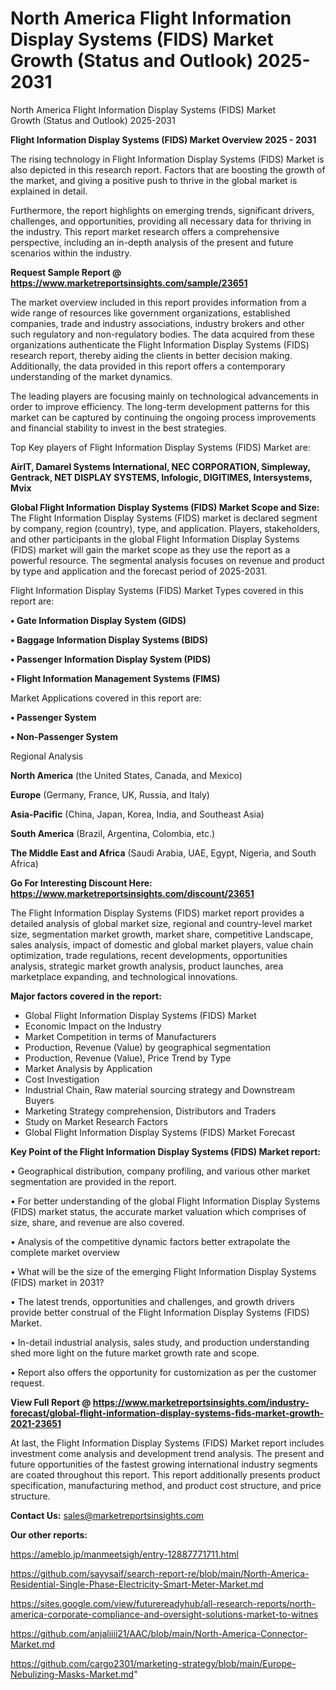 # North America Flight Information Display Systems (FIDS) Market Growth (Status and Outlook) 2025-2031
North America Flight Information Display Systems (FIDS) Market Growth (Status and Outlook) 2025-2031

<Strong> Flight Information Display Systems (FIDS) Market Overview 2025 - 2031</strong>

The rising technology in Flight Information Display Systems (FIDS) Market is also depicted in this research report. Factors that are boosting the growth of the market, and giving a positive push to thrive in the global market is explained in detail.

Furthermore, the report highlights on emerging trends, significant drivers, challenges, and opportunities, providing all necessary data for thriving in the industry. This report market research offers a comprehensive perspective, including an in-depth analysis of the present and future scenarios within the industry.

<strong>Request Sample Report @ <a href=https://www.marketreportsinsights.com/sample/23651>https://www.marketreportsinsights.com/sample/23651</a></strong>

The market overview included in this report provides information from a wide range of resources like government organizations, established companies, trade and industry associations, industry brokers and other such regulatory and non-regulatory bodies. The data acquired from these organizations authenticate the Flight Information Display Systems (FIDS) research report, thereby aiding the clients in better decision making. Additionally, the data provided in this report offers a contemporary understanding of the market dynamics.

The leading players are focusing mainly on technological advancements in order to improve efficiency. The long-term development patterns for this market can be captured by continuing the ongoing process improvements and financial stability to invest in the best strategies.

Top Key players of Flight Information Display Systems (FIDS) Market are:

<strong>AirIT, Damarel Systems International, NEC CORPORATION, Simpleway, Gentrack, NET DISPLAY SYSTEMS, Infologic, DIGITIMES, Intersystems, Mvix</strong>

<strong><b>Global Flight Information Display Systems (FIDS) Market Scope and Size:</b></strong>
The Flight Information Display Systems (FIDS) market is declared segment by company, region (country), type, and application. Players, stakeholders, and other participants in the global Flight Information Display Systems (FIDS) market will gain the market scope as they use the report as a powerful resource. The segmental analysis focuses on revenue and product by type and application and the forecast period of 2025-2031.

Flight Information Display Systems (FIDS) Market Types covered in this report are:

<strong>• Gate Information Display System (GIDS)

• Baggage Information Display Systems (BIDS)

• Passenger Information Display System (PIDS)

• Flight Information Management Systems (FIMS)</strong>

Market Applications covered in this report are:

<strong>• Passenger System

• Non-Passenger System</strong> 

Regional Analysis

<strong>North America</strong> (the United States, Canada, and Mexico)

<strong>Europe</strong> (Germany, France, UK, Russia, and Italy)

<strong>Asia-Pacific</strong> (China, Japan, Korea, India, and Southeast Asia)

<strong>South America</strong> (Brazil, Argentina, Colombia, etc.)

<strong>The Middle East and Africa</strong> (Saudi Arabia, UAE, Egypt, Nigeria, and South Africa)

<strong>Go For Interesting Discount Here: <a href=https://www.marketreportsinsights.com/discount/23651>https://www.marketreportsinsights.com/discount/23651</a></strong>

The Flight Information Display Systems (FIDS) market report provides a detailed analysis of global market size, regional and country-level market size, segmentation market growth, market share, competitive Landscape, sales analysis, impact of domestic and global market players, value chain optimization, trade regulations, recent developments, opportunities analysis, strategic market growth analysis, product launches, area marketplace expanding, and technological innovations.

<strong><b>Major factors covered in the report:</b></strong>
<ul>
  <li>Global Flight Information Display Systems (FIDS) Market </li>
  <li>Economic Impact on the Industry</li>
  <li>Market Competition in terms of Manufacturers</li>
  <li>Production, Revenue (Value) by geographical segmentation</li>
  <li>Production, Revenue (Value), Price Trend by Type</li>
  <li>Market Analysis by Application</li>
  <li>Cost Investigation</li>
  <li>Industrial Chain, Raw material sourcing strategy and Downstream Buyers</li>
  <li>Marketing Strategy comprehension, Distributors and Traders</li>
  <li>Study on Market Research Factors</li>
  <li>Global Flight Information Display Systems (FIDS) Market Forecast</li>
</ul>

<strong><b>Key Point of the Flight Information Display Systems (FIDS) Market report:</b></strong>

• Geographical distribution, company profiling, and various other market segmentation are provided in the report.

• For better understanding of the global Flight Information Display Systems (FIDS) market status, the accurate market valuation which comprises of size, share, and revenue are also covered.

• Analysis of the competitive dynamic factors better extrapolate the complete market overview

• What will be the size of the emerging Flight Information Display Systems (FIDS) market in 2031?

• The latest trends, opportunities and challenges, and growth drivers provide better construal of the Flight Information Display Systems (FIDS) Market.

• In-detail industrial analysis, sales study, and production understanding shed more light on the future market growth rate and scope.

• Report also offers the opportunity for customization as per the customer request.

<strong><b>View Full Report @ <a href=https://www.marketreportsinsights.com/industry-forecast/global-flight-information-display-systems-fids-market-growth-2021-23651>https://www.marketreportsinsights.com/industry-forecast/global-flight-information-display-systems-fids-market-growth-2021-23651</a></b></strong>


At last, the Flight Information Display Systems (FIDS) Market report includes investment come analysis and development trend analysis. The present and future opportunities of the fastest growing international industry segments are coated throughout this report. This report additionally presents product specification, manufacturing method, and product cost structure, and price structure.

<strong>Contact Us:</strong>
sales@marketreportsinsights.com

<strong>Our other reports:</strong>

<a href=https://ameblo.jp/manmeetsigh/entry-12887771711.html>https://ameblo.jp/manmeetsigh/entry-12887771711.html</a>

<a href=https://github.com/sayysaif/search-report-re/blob/main/North-America-Residential-Single-Phase-Electricity-Smart-Meter-Market.md>https://github.com/sayysaif/search-report-re/blob/main/North-America-Residential-Single-Phase-Electricity-Smart-Meter-Market.md</a>

<a href=https://sites.google.com/view/futurereadyhub/all-research-reports/north-america-corporate-compliance-and-oversight-solutions-market-to-witnes>https://sites.google.com/view/futurereadyhub/all-research-reports/north-america-corporate-compliance-and-oversight-solutions-market-to-witnes</a>

<a href=https://github.com/anjaliiii21/AAC/blob/main/North-America-Connector-Market.md>https://github.com/anjaliiii21/AAC/blob/main/North-America-Connector-Market.md</a>

<a href=https://github.com/cargo2301/marketing-strategy/blob/main/Europe-Nebulizing-Masks-Market.md>https://github.com/cargo2301/marketing-strategy/blob/main/Europe-Nebulizing-Masks-Market.md</a>"
